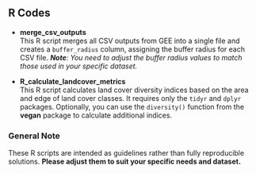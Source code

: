## R Codes

- **merge_csv_outputs**  
This R script merges all CSV outputs from GEE into a single file and creates a `buffer_radius` column, assigning the buffer radius for each CSV file.
_**Note**: You need to adjust the buffer radius values to match those used in your specific dataset._


- **R_calculate_landcover_metrics**  
This R script calculates land cover diversity indices based on the area and edge of land cover classes. It requires only the `tidyr` and `dplyr` packages. Optionally, you can use the `diversity()` function from the **vegan** package to calculate additional indices.  


### **General Note**  
These R scripts are intended as guidelines rather than fully reproducible solutions. **Please adjust them to suit your specific needs and dataset.**
